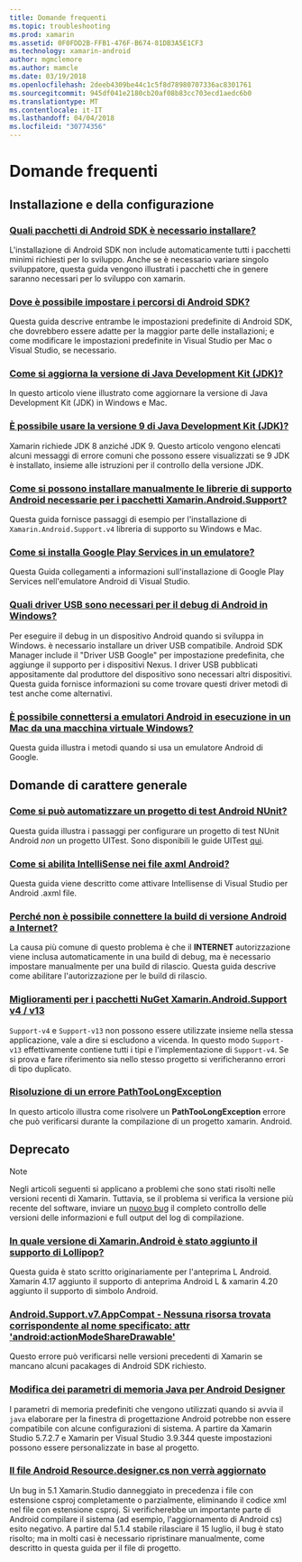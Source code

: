 ```yaml
---
title: Domande frequenti
ms.topic: troubleshooting
ms.prod: xamarin
ms.assetid: 0F0FDD2B-FFB1-476F-B674-81DB3A5E1CF3
ms.technology: xamarin-android
author: mgmclemore
ms.author: mamcle
ms.date: 03/19/2018
ms.openlocfilehash: 2deeb4309be44c1c5f8d78980707336ac8301761
ms.sourcegitcommit: 945df041e2180cb20af08b83cc703ecd1aedc6b0
ms.translationtype: MT
ms.contentlocale: it-IT
ms.lasthandoff: 04/04/2018
ms.locfileid: "30774356"
---
```

# <a name="frequently-asked-questions"></a>Domande frequenti

## <a name="installation--setup"></a>Installazione e della configurazione

### <a name="which-android-sdk-packages-should-i-installinstall-android-sdk-packagesmd"></a>[Quali pacchetti di Android SDK è necessario installare?](install-android-sdk-packages.md)

L'installazione di Android SDK non include automaticamente tutti i pacchetti minimi richiesti per lo sviluppo. Anche se è necessario variare singolo sviluppatore, questa guida vengono illustrati i pacchetti che in genere saranno necessari per lo sviluppo con xamarin.

### <a name="where-can-i-set-my-android-sdk-locationsandroid-sdk-locationmd"></a>[Dove è possibile impostare i percorsi di Android SDK?](android-sdk-location.md)

Questa guida descrive entrambe le impostazioni predefinite di Android SDK, che dovrebbero essere adatte per la maggior parte delle installazioni; e come modificare le impostazioni predefinite in Visual Studio per Mac o Visual Studio, se necessario.

### <a name="how-do-i-update-the-java-development-kit-jdk-versionupdate-jdkmd"></a>[Come si aggiorna la versione di Java Development Kit (JDK)?](update-jdk.md)

In questo articolo viene illustrato come aggiornare la versione di Java Development Kit (JDK) in Windows e Mac.

### <a name="can-i-use-java-development-kit-jdk-version-9jdk9-errorsmd"></a>[È possibile usare la versione 9 di Java Development Kit (JDK)?](jdk9-errors.md)

Xamarin richiede JDK 8 anziché JDK 9. Questo articolo vengono elencati alcuni messaggi di errore comuni che possono essere visualizzati se 9 JDK è installato, insieme alle istruzioni per il controllo della versione JDK.


### <a name="how-can-i-manually-install-the-android-support-libraries-required-by-the-xamarinandroidsupport-packagesinstall-android-support-librarymd"></a>[Come si possono installare manualmente le librerie di supporto Android necessarie per i pacchetti Xamarin.Android.Support?](install-android-support-library.md)

Questa guida fornisce passaggi di esempio per l'installazione di `Xamarin.Android.Support.v4` libreria di supporto su Windows e Mac.

### <a name="how-do-i-install-google-play-services-in-an-emulatorinstall-gpsmd"></a>[Come si installa Google Play Services in un emulatore?](install-gps.md)

Questa Guida collegamenti a informazioni sull'installazione di Google Play Services nell'emulatore Android di Visual Studio.

### <a name="what-usb-drivers-do-i-need-to-debug-android-on-windowsandroid-drivers-debug-windowsmd"></a>[Quali driver USB sono necessari per il debug di Android in Windows?](android-drivers-debug-windows.md)

Per eseguire il debug in un dispositivo Android quando si sviluppa in Windows. è necessario installare un driver USB compatibile. Android SDK Manager include il "Driver USB Google" per impostazione predefinita, che aggiunge il supporto per i dispositivi Nexus.
I driver USB pubblicati appositamente dal produttore del dispositivo sono necessari altri dispositivi. Questa guida fornisce informazioni su come trovare questi driver metodi di test anche come alternativi.

### <a name="is-it-possible-to-connect-to-android-emulators-running-on-a-mac-from-a-windows-vmconnect-android-emulator-mac-windowsmd"></a>[È possibile connettersi a emulatori Android in esecuzione in un Mac da una macchina virtuale Windows?](connect-android-emulator-mac-windows.md)

Questa guida illustra i metodi quando si usa un emulatore Android di Google.

## <a name="general-questions"></a>Domande di carattere generale

### <a name="how-do-i-automate-an-android-nunit-test-projectautomate-android-nunit-testmd"></a>[Come si può automatizzare un progetto di test Android NUnit?](automate-android-nunit-test.md)

Questa guida illustra i passaggi per configurare un progetto di test NUnit Android _non_ un progetto UITest. Sono disponibili le guide UITest [qui](https://docs.microsoft.com/appcenter/test-cloud/preparing-for-upload/uitest).

### <a name="how-do-i-enable-intellisense-in-android-axml-filesenable-axml-intellisensemd"></a>[Come si abilita IntelliSense nei file axml Android?](enable-axml-intellisense.md)

Questa guida viene descritto come attivare Intellisense di Visual Studio per Android .axml file.

### <a name="why-cant-my-android-release-build-connect-to-the-internetandroid-internetmd"></a>[Perché non è possibile connettere la build di versione Android a Internet?](android-internet.md)

La causa più comune di questo problema è che il **INTERNET** autorizzazione viene inclusa automaticamente in una build di debug, ma è necessario impostare manualmente per una build di rilascio. Questa guida descrive come abilitare l'autorizzazione per le build di rilascio.

### <a name="smarter-xamarin-android-support-v4--v13-nuget-packagesandroid-support-v4v13-librariesmd"></a>[Miglioramenti per i pacchetti NuGet Xamarin.Android.Support v4 / v13](android-support-v4v13-libraries.md)

`Support-v4` e `Support-v13` non possono essere utilizzate insieme nella stessa applicazione, vale a dire si escludono a vicenda. In questo modo `Support-v13` effettivamente contiene tutti i tipi e l'implementazione di `Support-v4`. Se si prova e fare riferimento sia nello stesso progetto si verificheranno errori di tipo duplicato.

### <a name="how-do-i-resolve-a-pathtoolongexception-errorpath-too-long-exceptionmd"></a>[Risoluzione di un errore PathTooLongException](path-too-long-exception.md)

In questo articolo illustra come risolvere un **PathTooLongException** errore che può verificarsi durante la compilazione di un progetto xamarin. Android.



## <a name="deprecated"></a>Deprecato

> [!NOTE]
> Negli articoli seguenti si applicano a problemi che sono stati risolti nelle versioni recenti di Xamarin. Tuttavia, se il problema si verifica la versione più recente del software, inviare un [nuovo bug](~/cross-platform/troubleshooting/questions/howto-file-bug.md) il completo controllo delle versioni delle informazioni e full output del log di compilazione.

### <a name="what-version-of-xamarinandroid-added-lollipop-supportxa-lollipopmd"></a>[In quale versione di Xamarin.Android è stato aggiunto il supporto di Lollipop?](xa-lollipop.md)

Questa guida è stato scritto originariamente per l'anteprima L Android. Xamarin 4.17 aggiunto il supporto di anteprima Android L & xamarin 4.20 aggiunto il supporto di simbolo Android.

### <a name="androidsupportv7appcompat---no-resource-found-that-matches-the-given-name-attr-androidactionmodesharedrawablemissing-action-mode-share-drawablemd"></a>[Android.Support.v7.AppCompat - Nessuna risorsa trovata corrispondente al nome specificato: attr 'android:actionModeShareDrawable'](missing-action-mode-share-drawable.md)

Questo errore può verificarsi nelle versioni precedenti di Xamarin se mancano alcuni pacakages di Android SDK richiesto.

### <a name="adjusting-java-memory-parameters-for-the-android-designerandroid-designer-java-memorymd"></a>[Modifica dei parametri di memoria Java per Android Designer](android-designer-java-memory.md)

I parametri di memoria predefiniti che vengono utilizzati quando si avvia il `java` elaborare per la finestra di progettazione Android potrebbe non essere compatibile con alcune configurazioni di sistema. A partire da Xamarin Studio 5.7.2.7 e Xamarin per Visual Studio 3.9.344 queste impostazioni possono essere personalizzate in base al progetto.

### <a name="my-android-resourcedesignercs-file-will-not-updateresource-designer-wont-updatemd"></a>[Il file Android Resource.designer.cs non verrà aggiornato](resource-designer-wont-update.md)

Un bug in 5.1 Xamarin.Studio danneggiato in precedenza i file con estensione csproj completamente o parzialmente, eliminando il codice xml nel file con estensione csproj. Si verificherebbe un importante parte di Android compilare il sistema (ad esempio, l'aggiornamento di Android cs) esito negativo. A partire dal 5.1.4 stabile rilasciare il 15 luglio, il bug è stato risolto; ma in molti casi è necessario ripristinare manualmente, come descritto in questa guida per il file di progetto.



